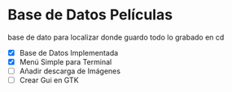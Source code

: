 # Base de Datos Películas

base de dato para localizar donde guardo todo lo grabado en cd

- [x] Base de Datos Implementada
- [x] Menú Simple para Terminal
- [ ] Añadir descarga de Imágenes
- [ ] Crear Gui en GTK